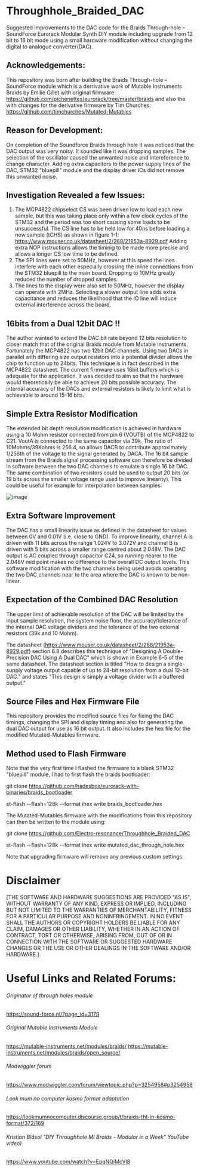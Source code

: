 # Throughhole_Braided_DAC
Suggested improvements to the DAC code for the Braids Through-hole – SoundForce Eurorack Modular Synth DIY module including upgrade from 12 bit to 16 bit mode using a small hardware modification without changing the digital to analogue converter(DAC).


## Acknowledgements:
This repository was born after building the Braids Through-hole – SoundForce module which is a derrivative work of Mutable Instruments Braids by Emilie Gillet with original firmware: https://github.com/pichenettes/eurorack/tree/master/braids and also the with changes for the derivative firmware by Tim Churches: https://github.com/timchurches/Mutated-Mutables


## Reason for Development:
On completion of the Soundforce Braids through hole it was noticed that the DAC output was very noisy. It sounded like it was dropping samples. The selection of the oscillator caused the unwanted noise and intereference to change character. Adding extra capacitors to the power supply lines of the DAC, STM32 "bluepill" module and the display driver ICs did not remove this unwanted noise.

## Investigation Revealed a few Issues:
1) The MCP4822 chipselect CS was been driven low to load each new sample, but this was taking place only within a few clock cycles of the STM32 and the period was too short causing some loads to be unsuccessful. The CS line has to be held low for 40ns before loading a new sample (tCHS) as shown in figure 1-1: https://www.mouser.co.uk/datasheet/2/268/21953a-8929.pdf
Adding extra NOP instructions allows the timinig to be made more precise and allows a longer CS low time to be defined.
2) The SPI lines were set to 50MHz, however at this speed the lines interfere with each other especially crossing the inline connections from the STM32 bluepill to the main board. Dropping to 10MHz greatly reduced the number of dropped samples. 
3) The lines to the display were also set to 50MHz, however the display can operate with 2MHz. Selecting a slower output line adds extra capacitance and reduces the likelihood that the IO line will induce external interference across the board.


## 16bits from a Dual 12bit DAC !!

The author wanted to extend the DAC bit rate beyond 12 bits resolution to closer match that of the original Braids module from Mutable Instruments. Fortunately the MCP4822 has two 12bit DAC channels. Using two DACs in parallel with differing size output resistors into a potential divider allows the chip to function up to 24bits. This technique is in fact described in the MCP4822 datasheet. The current firmware uses 16bit buffers which is adequate for the application. It was decided to aim so that the hardware would theoretically be able to achieve 20 bits possible accuracy. The internal accuracy of the DACs and external resistors is likely to limit what is achievable to around 15-16 bits. 

## Simple Extra Resistor Modification

The extended bit depth resolution modification is achieved in hardware using a 10 Mohm resistor connected from pin 6 (VOUTB) of the MCP4822 to C21. VoutA is connected to the same capacitor via 39k. The ratio of 10Mohms/39Kohms is 256.4, so allows DACB to contribute approximately 1/256th of the voltage to the signal generated by DACA. The 16 bit sample stream from the Braids signal processing software can therefore be divided in software between the two DAC channels to emulate a single 16 bit DAC. The same combination of two resistors could be used to output 20 bits (or 19 bits across the smaller voltage range used to improve linearity). This could be useful for example for interpolation between samples.

![image](https://user-images.githubusercontent.com/98977744/200071070-8bbc8ef9-47c3-4a5f-8a44-74db42f03b71.png)

## Extra Software Improvement

The DAC has a small linearity issue as defined in the datasheet for values between 0V and 0.01V (i.e. close to GND). To improve linearity, channel A is driven with 11 bits across the range 1.024V to 3.072V and channel B is driven with 5 bits across a smaller range centred about 2.048V. The DAC output is AC coupled through capacitor C24, so running nearer to the 2.048V mid point makes no difference to the overall DC output levels. This software modification with the two channels being used avoids operating the two DAC channels near to the area where the DAC is known to be non-linear.


## Expectation of the Combined DAC Resolution

The upper limit of achievable resolution of the DAC will be limited by the input sample resolution, the system noise floor, the accuracy/tolerance of the internal DAC voltage dividers and the tolerance of the two external resistors (39k and 10 Mohm).

The datasheet (https://www.mouser.co.uk/datasheet/2/268/21953a-8929.pdf) section 6.8 describes this technique of "Designing A Double-Precision DAC Using A Dual DAC" which is shown in Example 6-5 of the same datasheet. The datasheet section is titled "How to design a single-supply voltage output capable of up to 24-bit resolution from a dual 12-bit DAC." and states "This design is simply a voltage divider with a buffered output."

## Source Files and Hex Firmware File

This repository provides the modified source files for fixing the DAC timings, changing the SPI and display timing and also for generating the dual DAC output for use as 16 bit output. It also includes the hex file for the modified Mutated-Mutables firmware.

## Method used to Flash Firmware

Note that the very first time I flashed the firmware to a blank STM32 "bluepill" module, I had to first flash the braids bootloader:

git clone https://github.com/hadesbox/eurorack-with-binaries/braids_bootloader

st-flash --flash=128k --format ihex write braids_bootloader.hex 


The Mutated-Mutables firmware with the modifications from this repository can then be written to the module using: 

git clone https://github.com/Electro-resonance/Throughhole_Braided_DAC

st-flash --flash=128k --format ihex write mutated_dac_through_hole.hex

Note that upgrading firmware will remove any previous custom settings.

# Disclaimer

[THE SOFTWARE AND HARDWARE SUGGESTIONS ARE PROVIDED "AS IS", WITHOUT WARRANTY OF ANY KIND, EXPRESS OR IMPLIED, INCLUDING BUT NOT
LIMITED TO THE WARRANTIES OF MERCHANTABILITY, FITNESS FOR A PARTICULAR PURPOSE AND NONINFRINGEMENT.
IN NO EVENT SHALL THE AUTHORS OR COPYRIGHT HOLDERS BE LIABLE FOR ANY CLAIM, DAMAGES OR OTHER LIABILITY, WHETHER IN AN ACTION OF CONTRACT, TORT OR OTHERWISE, ARISING FROM, OUT OF OR IN CONNECTION WITH THE SOFTWARE OR SUGGESTED HARDWARE CHANGES OR THE USE OR OTHER DEALINGS IN THE SOFTWARE AND/OR HARDWARE.]




# Useful Links and Related Forums:

###### Originator of through holes module
https://sound-force.nl/?page_id=3179

###### Original Mutable Instruments Module
https://mutable-instruments.net/modules/braids/
https://mutable-instruments.net/modules/braids/open_source/

###### Modwiggler forum
https://www.modwiggler.com/forum/viewtopic.php?p=3254958#p3254958

###### Look mum no computer kosmo format adaptation
https://lookmumnocomputer.discourse.group/t/braids-tht-in-kosmo-format/372/169

###### Kristian Blåsol "DIY Throughhole MI Braids - Modular in a Week" YouTube video)
https://www.youtube.com/watch?v=EpqNQiMcVl8   
